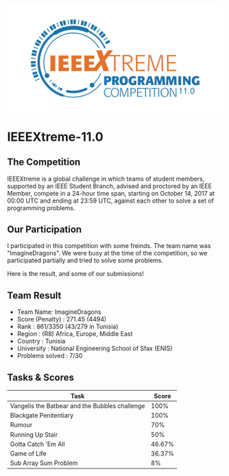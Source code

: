 ![alt text](
https://github.com/OmarDahmen/IEEEXtreme-11.0/blob/master/XtremeLogo.svg
"XtremeLogo")
# IEEEXtreme-11.0

## The Competition
IEEEXtreme is a global challenge in which teams of student members, supported by an IEEE Student Branch, advised and proctored by an IEEE Member, compete in a 24-hour time span, starting on October 14, 2017 at 00:00 UTC and ending at 23:59 UTC, against each other to solve a set of programming problems.

## Our Participation
I participated in this competition with some freinds. The team name was "ImagineDragons". We were busy at the time of the competition, so we participated partially and tried to solve some problems.

Here is the result, and some of our submissions!
## Team Result
* Team Name: ImagineDragons
* Score (Penalty) : 271.45 (4494)
* Rank : 861/3350 (43/279 in Tunisia)
* Region : (R8) Africa, Europe, Middle East
* Country : Tunisia
* University : National Engineering School of Sfax (ENIS)
* Problems solved : 7/30 

## Tasks & Scores
| Task | Score  |
| --- | --- |
| Vangelis the Batbear and the Bubbles challenge | 100% |
| Blackgate Penitentiary | 100% |
| Rumour | 70% |
| Running Up Stair | 50% |
| Gotta Catch 'Em All | 46.67% |
| Game of Life | 36.37% |
| Sub Array Sum Problem | 8% |
